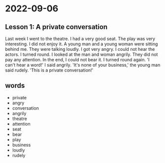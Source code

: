 # 2022-09-06


## Lesson 1: A private conversation

Last week I went to the theatre. I had a very good seat. The play
was very interesting. I did not enjoy it. A young man and a young
woman were sitting behind me. They were talking loudly. I got 
very angry. I could not hear the actors. I turned round. I looked at
the man and woman angrily. They did not pay any attention. In the 
end, I could not bear it. I turned round again. 'I can't hear a
word!' I said angrily.
    'It's none of your business,' the young man said rudely. 'This 
is a private conversation!'


## words
* private
* angry
* conversation
* angrily
* theatre
* attention
* seat
* bear
* play
* business
* loudly
* rudely
